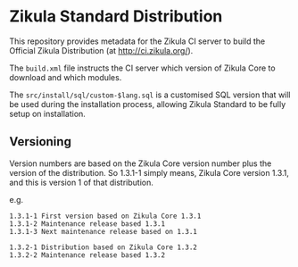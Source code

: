 Zikula Standard Distribution
============================

This repository provides metadata for the Zikula CI server to build the Official Zikula Distribution (at http://ci.zikula.org/).

The `build.xml` file instructs the CI server which version of Zikula Core to download and which modules.

The `src/install/sql/custom-$lang.sql` is a customised SQL version that will be used during the installation process, allowing Zikula Standard to be fully setup on installation.


Versioning
----------

Version numbers are based on the Zikula Core version number plus the version of the distribution.  So 1.3.1-1 simply means, Zikula Core version 1.3.1, and this is version 1 of that distribution.

e.g.

    1.3.1-1 First version based on Zikula Core 1.3.1
    1.3.1-2 Maintenance release based 1.3.1
    1.3.1-3 Next maintenance release based on 1.3.1

    1.3.2-1 Distribution based on Zikula Core 1.3.2
    1.3.2-2 Maintenance release based 1.3.2

